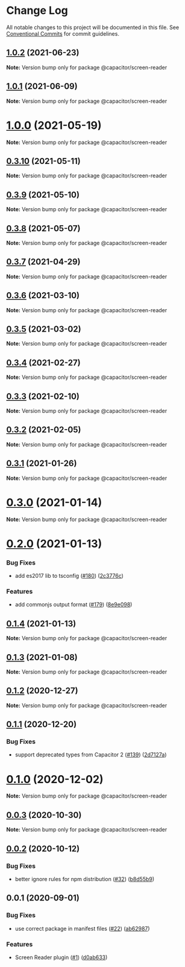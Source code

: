 # Change Log

All notable changes to this project will be documented in this file.
See [Conventional Commits](https://conventionalcommits.org) for commit guidelines.

## [1.0.2](https://github.com/ionic-team/capacitor-plugins/compare/@capacitor/screen-reader@1.0.1...@capacitor/screen-reader@1.0.2) (2021-06-23)

**Note:** Version bump only for package @capacitor/screen-reader





## [1.0.1](https://github.com/ionic-team/capacitor-plugins/compare/@capacitor/screen-reader@1.0.0...@capacitor/screen-reader@1.0.1) (2021-06-09)

**Note:** Version bump only for package @capacitor/screen-reader





# [1.0.0](https://github.com/ionic-team/capacitor-plugins/compare/@capacitor/screen-reader@0.3.10...@capacitor/screen-reader@1.0.0) (2021-05-19)

**Note:** Version bump only for package @capacitor/screen-reader





## [0.3.10](https://github.com/ionic-team/capacitor-plugins/compare/@capacitor/screen-reader@0.3.9...@capacitor/screen-reader@0.3.10) (2021-05-11)

**Note:** Version bump only for package @capacitor/screen-reader





## [0.3.9](https://github.com/ionic-team/capacitor-plugins/compare/@capacitor/screen-reader@0.3.8...@capacitor/screen-reader@0.3.9) (2021-05-10)

**Note:** Version bump only for package @capacitor/screen-reader





## [0.3.8](https://github.com/ionic-team/capacitor-plugins/compare/@capacitor/screen-reader@0.3.7...@capacitor/screen-reader@0.3.8) (2021-05-07)

**Note:** Version bump only for package @capacitor/screen-reader





## [0.3.7](https://github.com/ionic-team/capacitor-plugins/compare/@capacitor/screen-reader@0.3.6...@capacitor/screen-reader@0.3.7) (2021-04-29)

**Note:** Version bump only for package @capacitor/screen-reader





## [0.3.6](https://github.com/ionic-team/capacitor-plugins/compare/@capacitor/screen-reader@0.3.5...@capacitor/screen-reader@0.3.6) (2021-03-10)

**Note:** Version bump only for package @capacitor/screen-reader





## [0.3.5](https://github.com/ionic-team/capacitor-plugins/compare/@capacitor/screen-reader@0.3.4...@capacitor/screen-reader@0.3.5) (2021-03-02)

**Note:** Version bump only for package @capacitor/screen-reader





## [0.3.4](https://github.com/ionic-team/capacitor-plugins/compare/@capacitor/screen-reader@0.3.3...@capacitor/screen-reader@0.3.4) (2021-02-27)

**Note:** Version bump only for package @capacitor/screen-reader





## [0.3.3](https://github.com/ionic-team/capacitor-plugins/compare/@capacitor/screen-reader@0.3.2...@capacitor/screen-reader@0.3.3) (2021-02-10)

**Note:** Version bump only for package @capacitor/screen-reader





## [0.3.2](https://github.com/ionic-team/capacitor-plugins/compare/@capacitor/screen-reader@0.3.1...@capacitor/screen-reader@0.3.2) (2021-02-05)

**Note:** Version bump only for package @capacitor/screen-reader





## [0.3.1](https://github.com/ionic-team/capacitor-plugins/compare/@capacitor/screen-reader@0.3.0...@capacitor/screen-reader@0.3.1) (2021-01-26)

**Note:** Version bump only for package @capacitor/screen-reader





# [0.3.0](https://github.com/ionic-team/capacitor-plugins/compare/@capacitor/screen-reader@0.2.0...@capacitor/screen-reader@0.3.0) (2021-01-14)

**Note:** Version bump only for package @capacitor/screen-reader





# [0.2.0](https://github.com/ionic-team/capacitor-plugins/compare/@capacitor/screen-reader@0.1.4...@capacitor/screen-reader@0.2.0) (2021-01-13)


### Bug Fixes

* add es2017 lib to tsconfig ([#180](https://github.com/ionic-team/capacitor-plugins/issues/180)) ([2c3776c](https://github.com/ionic-team/capacitor-plugins/commit/2c3776c38ca025c5ee965dec10ccf1cdb6c02e2f))


### Features

* add commonjs output format ([#179](https://github.com/ionic-team/capacitor-plugins/issues/179)) ([8e9e098](https://github.com/ionic-team/capacitor-plugins/commit/8e9e09862064b3f6771d7facbc4008e995d9b463))





## [0.1.4](https://github.com/ionic-team/capacitor-plugins/compare/@capacitor/screen-reader@0.1.3...@capacitor/screen-reader@0.1.4) (2021-01-13)

**Note:** Version bump only for package @capacitor/screen-reader





## [0.1.3](https://github.com/ionic-team/capacitor-plugins/compare/@capacitor/screen-reader@0.1.2...@capacitor/screen-reader@0.1.3) (2021-01-08)

**Note:** Version bump only for package @capacitor/screen-reader





## [0.1.2](https://github.com/ionic-team/capacitor-plugins/compare/@capacitor/screen-reader@0.1.1...@capacitor/screen-reader@0.1.2) (2020-12-27)

**Note:** Version bump only for package @capacitor/screen-reader





## [0.1.1](https://github.com/ionic-team/capacitor-plugins/compare/@capacitor/screen-reader@0.1.0...@capacitor/screen-reader@0.1.1) (2020-12-20)


### Bug Fixes

* support deprecated types from Capacitor 2 ([#139](https://github.com/ionic-team/capacitor-plugins/issues/139)) ([2d7127a](https://github.com/ionic-team/capacitor-plugins/commit/2d7127a488e26f0287951921a6db47c49d817336))





# [0.1.0](https://github.com/ionic-team/capacitor-plugins/compare/@capacitor/screen-reader@0.0.3...@capacitor/screen-reader@0.1.0) (2020-12-02)

**Note:** Version bump only for package @capacitor/screen-reader





## [0.0.3](https://github.com/ionic-team/capacitor-plugins/compare/@capacitor/screen-reader@0.0.2...@capacitor/screen-reader@0.0.3) (2020-10-30)

**Note:** Version bump only for package @capacitor/screen-reader





## [0.0.2](https://github.com/ionic-team/capacitor-plugins/compare/@capacitor/screen-reader@0.0.1...@capacitor/screen-reader@0.0.2) (2020-10-12)


### Bug Fixes

* better ignore rules for npm distribution ([#32](https://github.com/ionic-team/capacitor-plugins/issues/32)) ([b8d55b9](https://github.com/ionic-team/capacitor-plugins/commit/b8d55b9233e4ad7b8a1cd41110b4e580fc2a059f))





## 0.0.1 (2020-09-01)


### Bug Fixes

* use correct package in manifest files ([#22](https://github.com/ionic-team/capacitor-plugins/issues/22)) ([ab62987](https://github.com/ionic-team/capacitor-plugins/commit/ab629877e1951f944594f1b23e1bffefcbc783dd))


### Features

* Screen Reader plugin ([#1](https://github.com/ionic-team/capacitor-plugins/issues/1)) ([d0ab633](https://github.com/ionic-team/capacitor-plugins/commit/d0ab63335a3ba1d303dc11e0fc72767200e6390b))
